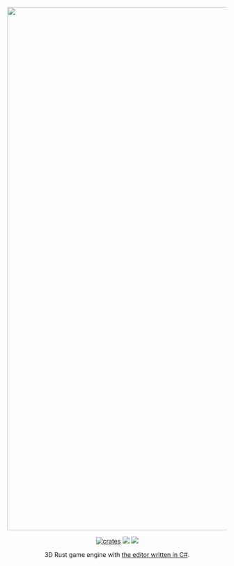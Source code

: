 <p align="center">
  <a href="https://konceptosociala.eu.org/software/flatbox">
    <img src="https://konceptosociala.eu.org/img/flatbox.jpg"width="1200" alt="Flatbox banner">
  </a>
</p>    

<p align="center">
  <a href="https://crates.io/crates/flatbox"><img src="https://img.shields.io/crates/v/flatbox.svg?style=flat-square" alt="crates"></a>
  <img src="https://img.shields.io/github/stars/konceptosociala/flatbox?style=flat-square&color=orange">
  <a href="https://github.com/konceptosociala/flatbox/issues"><img src="https://img.shields.io/github/issues/konceptosociala/flatbox?color=green&style=flat-square"></a>
</p>

<p align="center">
    3D Rust game engine with <a href="https://github.com/konceptosociala/FlatboxEditor">the editor written in C#</a>.
</p>
